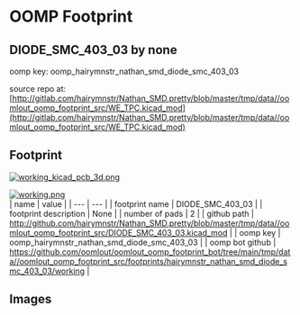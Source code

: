 # OOMP Footprint  
## DIODE_SMC_403_03  by none  
  
oomp key: oomp_hairymnstr_nathan_smd_diode_smc_403_03  
  
source repo at: [http://gitlab.com/hairymnstr/Nathan_SMD.pretty/blob/master/tmp/data//oomlout_oomp_footprint_src/WE_TPC.kicad_mod](http://gitlab.com/hairymnstr/Nathan_SMD.pretty/blob/master/tmp/data//oomlout_oomp_footprint_src/WE_TPC.kicad_mod)  
## Footprint  
  
[![working_kicad_pcb_3d.png](working_kicad_pcb_3d_600.png)](working_kicad_pcb_3d.png)  
  
[![working.png](working_600.png)](working.png)  
| name | value | 
| --- | --- | 
| footprint name | DIODE_SMC_403_03 | 
| footprint description | None | 
| number of pads | 2 | 
| github path | http://github.com/hairymnstr/Nathan_SMD.pretty/blob/master/tmp/data//oomlout_oomp_footprint_src/DIODE_SMC_403_03.kicad_mod | 
| oomp key | oomp_hairymnstr_nathan_smd_diode_smc_403_03 | 
| oomp bot github | https://github.com/oomlout/oomlout_oomp_footprint_bot/tree/main/tmp/data//oomlout_oomp_footprint_src/footprints/hairymnstr_nathan_smd_diode_smc_403_03/working | 
## Images  
